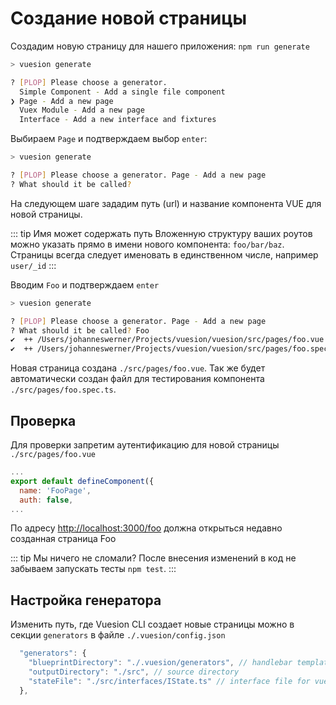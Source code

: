# Создание новой страницы

Создадим новую страницу для нашего приложения: `npm run generate`

```bash
> vuesion generate

? [PLOP] Please choose a generator. 
  Simple Component - Add a single file component 
❯ Page - Add a new page 
  Vuex Module - Add a new page 
  Interface - Add a new interface and fixtures 
```

Выбираем `Page` и подтверждаем выбор `enter`:

```bash
> vuesion generate

? [PLOP] Please choose a generator. Page - Add a new page
? What should it be called? 
```

На следующем шаге зададим путь (url) и название компонента VUE для новой страницы. 

::: tip Имя может содержать путь
Вложенную структуру ваших роутов можно указать прямо в имени нового компонента: `foo/bar/baz`. 
Страницы всегда следует именовать в единственном числе, например `user/_id`
:::

Вводим `Foo` и подтверждаем `enter`

```bash
> vuesion generate

? [PLOP] Please choose a generator. Page - Add a new page
? What should it be called? Foo
✔  ++ /Users/johanneswerner/Projects/vuesion/vuesion/src/pages/foo.vue
✔  ++ /Users/johanneswerner/Projects/vuesion/vuesion/src/pages/foo.spec.ts
```

Новая страница создана `./src/pages/foo.vue`. 
Так же будет автоматически создан файл для тестирования компонента `./src/pages/foo.spec.ts`.

## Проверка

Для проверки запретим аутентификацию для новой страницы `./src/pages/foo.vue`

```js
...
export default defineComponent({
  name: 'FooPage',
  auth: false,
...
```

По адресу [http://localhost:3000/foo](http://localhost:3000/foo) должна открыться недавно созданная страница Foo

::: tip Мы ничего не сломали?
После внесения изменений в код не забываем запускать тесты `npm test`.
:::

## Настройка генератора
 
Изменить путь, где Vuesion CLI создает новые страницы можно в секции `generators` в файле `./.vuesion/config.json`


```js
  "generators": {
    "blueprintDirectory": "./.vuesion/generators", // handlebar templates
    "outputDirectory": "./src", // source directory
    "stateFile": "./src/interfaces/IState.ts" // interface file for vuex-modules
  },
```

